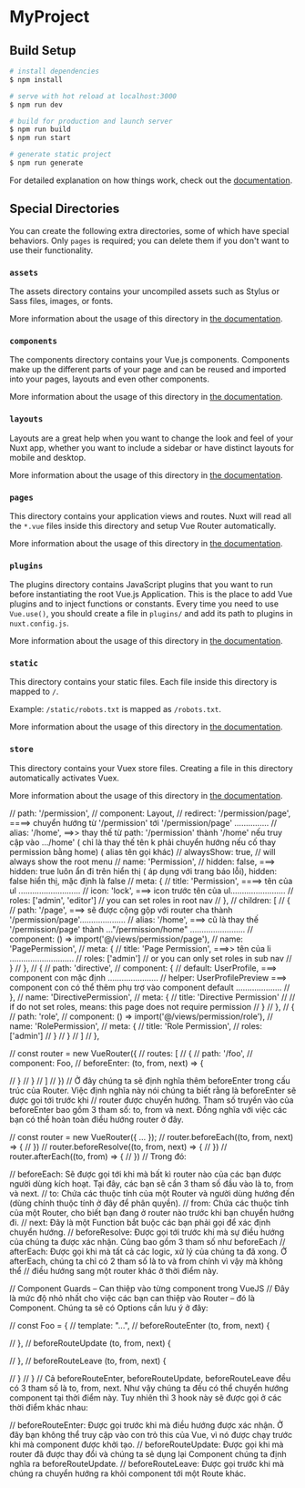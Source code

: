 # MyProject

## Build Setup

```bash
# install dependencies
$ npm install

# serve with hot reload at localhost:3000
$ npm run dev

# build for production and launch server
$ npm run build
$ npm run start

# generate static project
$ npm run generate
```

For detailed explanation on how things work, check out the [documentation](https://nuxtjs.org).

## Special Directories

You can create the following extra directories, some of which have special behaviors. Only `pages` is required; you can delete them if you don't want to use their functionality.

### `assets`

The assets directory contains your uncompiled assets such as Stylus or Sass files, images, or fonts.

More information about the usage of this directory in [the documentation](https://nuxtjs.org/docs/2.x/directory-structure/assets).

### `components`

The components directory contains your Vue.js components. Components make up the different parts of your page and can be reused and imported into your pages, layouts and even other components.

More information about the usage of this directory in [the documentation](https://nuxtjs.org/docs/2.x/directory-structure/components).

### `layouts`

Layouts are a great help when you want to change the look and feel of your Nuxt app, whether you want to include a sidebar or have distinct layouts for mobile and desktop.

More information about the usage of this directory in [the documentation](https://nuxtjs.org/docs/2.x/directory-structure/layouts).


### `pages`

This directory contains your application views and routes. Nuxt will read all the `*.vue` files inside this directory and setup Vue Router automatically.

More information about the usage of this directory in [the documentation](https://nuxtjs.org/docs/2.x/get-started/routing).

### `plugins`

The plugins directory contains JavaScript plugins that you want to run before instantiating the root Vue.js Application. This is the place to add Vue plugins and to inject functions or constants. Every time you need to use `Vue.use()`, you should create a file in `plugins/` and add its path to plugins in `nuxt.config.js`.

More information about the usage of this directory in [the documentation](https://nuxtjs.org/docs/2.x/directory-structure/plugins).

### `static`

This directory contains your static files. Each file inside this directory is mapped to `/`.

Example: `/static/robots.txt` is mapped as `/robots.txt`.

More information about the usage of this directory in [the documentation](https://nuxtjs.org/docs/2.x/directory-structure/static).

### `store`

This directory contains your Vuex store files. Creating a file in this directory automatically activates Vuex.

More information about the usage of this directory in [the documentation](https://nuxtjs.org/docs/2.x/directory-structure/store).





//   path: '/permission',
//   component: Layout,
//   redirect: '/permission/page',  ====>  chuyển hướng từ  '/permission' tới '/permission/page' ...............
//   alias: '/home',   ==>> thay thế  từ path: '/permission' thành '/home' nếu truy cập vào .../home' ( chỉ là thay thế tên k phải chuyển hướng nếu cố thay permission bằng home) ( alias tên gọi khác)
//   alwaysShow: true, // will always show the root menu
//   name: 'Permission',
//   hidden: false,  ===> hidden: true luôn ẩn đi trên hiển thị ( áp dụng với trang báo lỗi), hidden: false hiển thị, mặc định là false
//   meta: {
//     title: 'Permission',  ====> tên của ul ...........................
//     icon: 'lock',   ===> icon trước tên của ul........................
//     roles: ['admin', 'editor'] // you can set roles in root nav
//   },
//   children: [
//     {
//       path: '/page',  ===> sẽ được cộng gộp với router cha thành '/permission/page'....................
//       alias: '/home', ===> cũ là thay thế '/permission/page' thành    ..."/permission/home" ........................
//       component: () => import('@/views/permission/page'),
//       name: 'PagePermission',
//       meta: {
//         title: 'Page Permission',  ===>> tên của li ............................
//         roles: ['admin'] // or you can only set roles in sub nav
//       }
//     },
//     {
//       path: 'directive',
//       component: {
//       default: UserProfile,  ===>  component con mặc định ......................
//       helper: UserProfilePreview  ===> component con có thể thêm phụ trợ vào component default ....................
//     },
//       name: 'DirectivePermission',
//       meta: {
//         title: 'Directive Permission'
//         // if do not set roles, means: this page does not require permission
//       }
//     },
//     {
//       path: 'role',
//       component: () => import('@/views/permission/role'),
//       name: 'RolePermission',
//       meta: {
//         title: 'Role Permission',
//         roles: ['admin']
//       }
//     }
//   ]
// },


// const router = new VueRouter({
//   routes: [
//     {
//       path: '/foo',
//       component: Foo,
//       beforeEnter: (to, from, next) => {

//       }
//     }
//   ]
// })
// Ở đây chúng ta sẽ định nghĩa thêm beforeEnter trong cấu trúc của Router. Việc định nghĩa này nói chúng ta biết rằng là beforeEnter sẽ được gọi tới trước khi 
// router được chuyển hướng. Tham số truyền vào của beforeEnter bao gồm 3 tham số: to, from và next. Đồng nghĩa với việc các bạn có thể hoàn toàn điều hướng router ở đây.



// const router = new VueRouter({ … });
// router.beforeEach((to, from, next) => {
// })
// router.beforeResolve((to, from, next) => {
// })
// router.afterEach((to, from) => {
// })
// Trong đó:

// beforeEach: Sẽ được gọi tới khi mà bất kì router nào của các bạn được người dùng kích hoạt. Tại đây, các bạn sẽ cần 3 tham số đầu vào là to, from và next.
// to: Chứa các thuộc tính của một Router và người dùng hướng đến (dùng chính thuộc tính ở đây để phân quyền).
// from: Chứa các thuộc tính của một Router, cho biết bạn đang ở router nào trước khi bạn chuyển hướng đi.
// next: Đây là một Function bắt buộc các bạn phải gọi để xác định chuyển hướng.
// beforeResolve: Được gọi tới trước khi mà sự điều hướng của chúng ta được xác nhận. Cũng bao gồm 3 tham số như beforeEach
// afterEach: Được gọi khi mà tất cả các logic, xử lý của chúng ta đã xong. Ở afterEach, chúng ta chỉ có 2 tham số là to và from chính vì vậy mà không thể 
// điều hướng sang một router khác ở thời điểm này.


// Component Guards – Can thiệp vào từng component trong VueJS
// Đây là mức độ nhỏ nhất cho việc các bạn can thiệp vào Router – đó là Component. Chúng ta sẽ có Options cần lưu ý ở đây:

// const Foo = {
//    template: "...",
//    beforeRouteEnter (to, from, next) {

//    },
//    beforeRouteUpdate (to, from, next) {
    
//    },
//    beforeRouteLeave (to, from, next) {
  
//    }
//  }
// Cả beforeRouteEnter, beforeRouteUpdate, beforeRouteLeave đều có 3 tham số là to, from, next. Như vậy chúng ta đều có thể chuyển hướng component tại thời điểm này. Tuy nhiên thì 3 hook này sẽ được gọi ở các thời điểm khác nhau:

// beforeRouteEnter: Được gọi trước khi mà điều hướng được xác nhận. Ở đây bạn không thể truy cập vào con trỏ this của Vue, vì nó được chạy trước khi mà component được khởi tạo.
// beforeRouteUpdate: Được gọi khi mà router đã được thay đổi và chúng ta sẻ dụng lại Component chúng ta định nghĩa ra beforeRouteUpdate.
// beforeRouteLeave: Được gọi trước khi mà chúng ra chuyển hướng ra khỏi component tới một Route khác.

